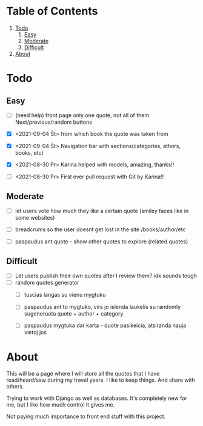 
# Table of Contents

1.  [Todo](#org3c7cb1f)
    1.  [Easy](#orga4cb7a3)
    2.  [Moderate](#org541ed6f)
    3.  [Difficult](#org6ea7ded)
2.  [About](#org9a0a199)


<a id="org3c7cb1f"></a>

# Todo


<a id="orga4cb7a3"></a>

## Easy

-   [ ] (need help) front page only one quote, not all of them. Next/previous/random buttons
-   [X] <span class="timestamp-wrapper"><span class="timestamp">&lt;2021-09-04 Št&gt; </span></span> from which book the quote was taken from
-   [X] <span class="timestamp-wrapper"><span class="timestamp">&lt;2021-09-04 Št&gt; </span></span> Navigation bar with sections(categories, athors, books, etc)
-   [X] <span class="timestamp-wrapper"><span class="timestamp">&lt;2021-08-30 Pr&gt; </span></span> Karina helped with models, amazing, thanks!!
-   [ ] <span class="timestamp-wrapper"><span class="timestamp">&lt;2021-08-30 Pr&gt; </span></span> First ever pull request with Git by Karina!!


<a id="org541ed6f"></a>

## Moderate

-   [ ] let users vote how much they like a certain quote (smiley faces like in some websites)
-   [ ] breadcrums so the user doesnt get lost in the site /books/author/etc
-   [ ] paspaudus ant quote - show other quotes to explore (related quotes)


<a id="org6ea7ded"></a>

## Difficult

-   [ ] Let users publish their own quotes after I review them? idk sounds tough
-   [ ] random quotes generator
    -   [ ] tuscias langas su vienu mygtuku
    -   [ ] paspaudus ant to mygtuko, virs jo islenda laukelis su randomly sugeneruota quote + author + category
    -   [ ] paspaudus mygtuka dar karta - quote pasikeicia, atsiranda nauja vietoj jos


<a id="org9a0a199"></a>

# About

This will be a page where I will store all the quotes that I have read/heard/saw
during my travel years. I like to keep things. And share with others.

Trying to work with Django as well as databases. It's completely new for me, but
I like how much control it gives me.

Not paying much importance to front end stuff with this project.

